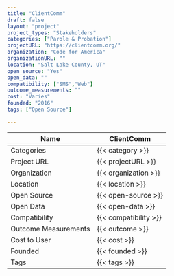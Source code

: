 ```yaml
---
title: "ClientComm"
draft: false
layout: "project"
project_types: "Stakeholders"
categories: ["Parole & Probation"]
projectURL: "https://clientcomm.org/"
organization: "Code for America"
organizationURL: ""
location: "Salt Lake County, UT"
open_source: "Yes"
open_data: ""
compatibility: ["SMS","Web"]
outcome_measurements: ""
cost: "Varies"
founded: "2016"
tags: ["Open Source"]

---
```



Name                    |  ClientComm    
------------------------|----
Categories              | {{< category >}} 
Project URL             | {{< projectURL >}} 
Organization            | {{< organization >}} 
Location                | {{< location >}} 
Open Source             | {{< open-source >}} 
Open Data               | {{< open-data >}} 
Compatibility           | {{< compatibility >}} 
Outcome Measurements    | {{< outcome >}} 
Cost to User            | {{< cost >}} 
Founded                 | {{< founded >}} 
Tags                    | {{< tags >}} 


